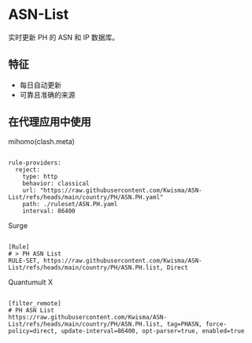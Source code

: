 
# ASN-List

实时更新 PH 的 ASN 和 IP 数据库。

## 特征

- 每日自动更新
- 可靠且准确的来源

## 在代理应用中使用

mihomo(clash.meta)

<pre><code class="language-javascript">
rule-providers:
  reject:
    type: http
    behavior: classical
    url: "https://raw.githubusercontent.com/Kwisma/ASN-List/refs/heads/main/country/PH/ASN.PH.yaml"
    path: ./ruleset/ASN.PH.yaml
    interval: 86400
</code></pre>

Surge

<pre><code class="language-javascript">
[Rule]
# > PH ASN List
RULE-SET, https://raw.githubusercontent.com/Kwisma/ASN-List/refs/heads/main/country/PH/ASN.PH.list, Direct
</code></pre>

Quantumult X

<pre><code class="language-javascript">
[filter_remote]
# PH ASN List
https://raw.githubusercontent.com/Kwisma/ASN-List/refs/heads/main/country/PH/ASN.PH.list, tag=PHASN, force-policy=direct, update-interval=86400, opt-parser=true, enabled=true
</code></pre>
